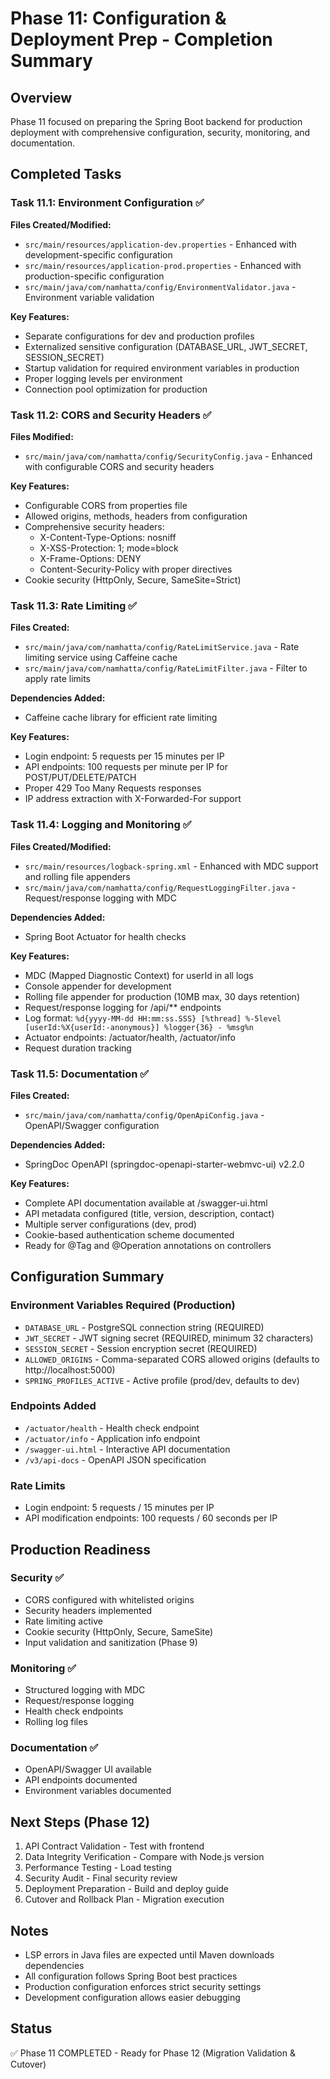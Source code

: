 # Phase 11: Configuration & Deployment Prep - Completion Summary

## Overview
Phase 11 focused on preparing the Spring Boot backend for production deployment with comprehensive configuration, security, monitoring, and documentation.

## Completed Tasks

### Task 11.1: Environment Configuration ✅
**Files Created/Modified:**
- `src/main/resources/application-dev.properties` - Enhanced with development-specific configuration
- `src/main/resources/application-prod.properties` - Enhanced with production-specific configuration
- `src/main/java/com/namhatta/config/EnvironmentValidator.java` - Environment variable validation

**Key Features:**
- Separate configurations for dev and production profiles
- Externalized sensitive configuration (DATABASE_URL, JWT_SECRET, SESSION_SECRET)
- Startup validation for required environment variables in production
- Proper logging levels per environment
- Connection pool optimization for production

### Task 11.2: CORS and Security Headers ✅
**Files Modified:**
- `src/main/java/com/namhatta/config/SecurityConfig.java` - Enhanced with configurable CORS and security headers

**Key Features:**
- Configurable CORS from properties file
- Allowed origins, methods, headers from configuration
- Comprehensive security headers:
  - X-Content-Type-Options: nosniff
  - X-XSS-Protection: 1; mode=block
  - X-Frame-Options: DENY
  - Content-Security-Policy with proper directives
- Cookie security (HttpOnly, Secure, SameSite=Strict)

### Task 11.3: Rate Limiting ✅
**Files Created:**
- `src/main/java/com/namhatta/config/RateLimitService.java` - Rate limiting service using Caffeine cache
- `src/main/java/com/namhatta/config/RateLimitFilter.java` - Filter to apply rate limits

**Dependencies Added:**
- Caffeine cache library for efficient rate limiting

**Key Features:**
- Login endpoint: 5 requests per 15 minutes per IP
- API endpoints: 100 requests per minute per IP for POST/PUT/DELETE/PATCH
- Proper 429 Too Many Requests responses
- IP address extraction with X-Forwarded-For support

### Task 11.4: Logging and Monitoring ✅
**Files Created/Modified:**
- `src/main/resources/logback-spring.xml` - Enhanced with MDC support and rolling file appenders
- `src/main/java/com/namhatta/config/RequestLoggingFilter.java` - Request/response logging with MDC

**Dependencies Added:**
- Spring Boot Actuator for health checks

**Key Features:**
- MDC (Mapped Diagnostic Context) for userId in all logs
- Console appender for development
- Rolling file appender for production (10MB max, 30 days retention)
- Request/response logging for /api/** endpoints
- Log format: `%d{yyyy-MM-dd HH:mm:ss.SSS} [%thread] %-5level [userId:%X{userId:-anonymous}] %logger{36} - %msg%n`
- Actuator endpoints: /actuator/health, /actuator/info
- Request duration tracking

### Task 11.5: Documentation ✅
**Files Created:**
- `src/main/java/com/namhatta/config/OpenApiConfig.java` - OpenAPI/Swagger configuration

**Dependencies Added:**
- SpringDoc OpenAPI (springdoc-openapi-starter-webmvc-ui) v2.2.0

**Key Features:**
- Complete API documentation available at /swagger-ui.html
- API metadata configured (title, version, description, contact)
- Multiple server configurations (dev, prod)
- Cookie-based authentication scheme documented
- Ready for @Tag and @Operation annotations on controllers

## Configuration Summary

### Environment Variables Required (Production)
- `DATABASE_URL` - PostgreSQL connection string (REQUIRED)
- `JWT_SECRET` - JWT signing secret (REQUIRED, minimum 32 characters)
- `SESSION_SECRET` - Session encryption secret (REQUIRED)
- `ALLOWED_ORIGINS` - Comma-separated CORS allowed origins (defaults to http://localhost:5000)
- `SPRING_PROFILES_ACTIVE` - Active profile (prod/dev, defaults to dev)

### Endpoints Added
- `/actuator/health` - Health check endpoint
- `/actuator/info` - Application info endpoint
- `/swagger-ui.html` - Interactive API documentation
- `/v3/api-docs` - OpenAPI JSON specification

### Rate Limits
- Login endpoint: 5 requests / 15 minutes per IP
- API modification endpoints: 100 requests / 60 seconds per IP

## Production Readiness

### Security ✅
- CORS configured with whitelisted origins
- Security headers implemented
- Rate limiting active
- Cookie security (HttpOnly, Secure, SameSite)
- Input validation and sanitization (Phase 9)

### Monitoring ✅
- Structured logging with MDC
- Request/response logging
- Health check endpoints
- Rolling log files

### Documentation ✅
- OpenAPI/Swagger UI available
- API endpoints documented
- Environment variables documented

## Next Steps (Phase 12)
1. API Contract Validation - Test with frontend
2. Data Integrity Verification - Compare with Node.js version
3. Performance Testing - Load testing
4. Security Audit - Final security review
5. Deployment Preparation - Build and deploy guide
6. Cutover and Rollback Plan - Migration execution

## Notes
- LSP errors in Java files are expected until Maven downloads dependencies
- All configuration follows Spring Boot best practices
- Production configuration enforces strict security settings
- Development configuration allows easier debugging

## Status
✅ Phase 11 COMPLETED - Ready for Phase 12 (Migration Validation & Cutover)
